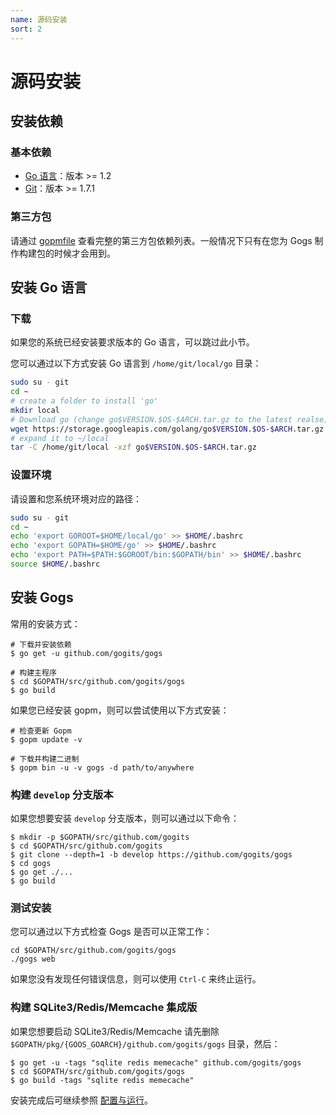 ```yaml
---
name: 源码安装
sort: 2
---
```


# 源码安装

## 安装依赖

### 基本依赖

- [Go 语言](http://golang.org)：版本 >= 1.2
- [Git](http://git-scm.com)：版本 >= 1.7.1

### 第三方包

请通过 [gopmfile](https://github.com/gogits/gogs/blob/master/.gopmfile) 查看完整的第三方包依赖列表。一般情况下只有在您为 Gogs 制作构建包的时候才会用到。

## 安装 Go 语言

### 下载

如果您的系统已经安装要求版本的 Go 语言，可以跳过此小节。

您可以通过以下方式安装 Go 语言到 `/home/git/local/go` 目录：

```bash
sudo su - git
cd ~
# create a folder to install 'go'
mkdir local
# Download go (change go$VERSION.$OS-$ARCH.tar.gz to the latest realse)
wget https://storage.googleapis.com/golang/go$VERSION.$OS-$ARCH.tar.gz
# expand it to ~/local
tar -C /home/git/local -xzf go$VERSION.$OS-$ARCH.tar.gz
```

### 设置环境

请设置和您系统环境对应的路径：

```bash
sudo su - git
cd ~
echo 'export GOROOT=$HOME/local/go' >> $HOME/.bashrc
echo 'export GOPATH=$HOME/go' >> $HOME/.bashrc
echo 'export PATH=$PATH:$GOROOT/bin:$GOPATH/bin' >> $HOME/.bashrc
source $HOME/.bashrc
```

## 安装 Gogs

常用的安装方式：

```
# 下载并安装依赖
$ go get -u github.com/gogits/gogs

# 构建主程序
$ cd $GOPATH/src/github.com/gogits/gogs
$ go build
```

如果您已经安装 gopm，则可以尝试使用以下方式安装：

```
# 检查更新 Gopm
$ gopm update -v

# 下载并构建二进制
$ gopm bin -u -v gogs -d path/to/anywhere
```

### 构建 `develop` 分支版本

如果您想要安装 `develop` 分支版本，则可以通过以下命令：

```
$ mkdir -p $GOPATH/src/github.com/gogits
$ cd $GOPATH/src/github.com/gogits
$ git clone --depth=1 -b develop https://github.com/gogits/gogs
$ cd gogs
$ go get ./...
$ go build
```

### 测试安装

您可以通过以下方式检查 Gogs 是否可以正常工作：

```
cd $GOPATH/src/github.com/gogits/gogs
./gogs web
```

如果您没有发现任何错误信息，则可以使用 `Ctrl-C` 来终止运行。

### 构建 SQLite3/Redis/Memcache 集成版

如果您想要启动 SQLite3/Redis/Memcache 请先删除 `$GOPATH/pkg/{GOOS_GOARCH}/github.com/gogits/gogs` 目录，然后：

```
$ go get -u -tags "sqlite redis memecache" github.com/gogits/gogs
$ cd $GOPATH/src/github.com/gogits/gogs
$ go build -tags "sqlite redis memecache"
```

安装完成后可继续参照 [配置与运行](configuration_and_run.md)。
